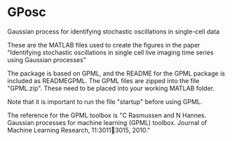 # GPosc
Gaussian process for identifying stochastic oscillations in single-cell data

These are the MATLAB files used to create the figures in the paper "Identifying stochastic oscillations in single cell live imaging time series using Gaussian processes"

The package is based on GPML, and the README for the GPML package is included as READMEGPML. The GPML files are zipped into the file "GPML.zip". These need to be placed into your working MATLAB folder.

Note that it is important to run the file "startup" before using GPML.

The reference for the GPML toolbox is "C Rasmussen and N Hannes. Gaussian processes for machine learning (GPML) toolbox. Journal
of Machine Learning Research, 11:30113015, 2010."


